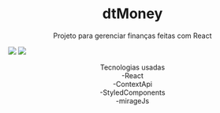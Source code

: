 <h1 align="center">dtMoney</h1> 


<p align="center">Projeto para gerenciar finanças feitas com React</p>

<img src="https://i.imgur.com/t1AgYU4.png"/>

<img src="https://i.imgur.com/YsCYaFW.png"/>

<p align="center">Tecnologias usadas <br/>
 -React <br/>
 -ContextApi <br/>
 -StyledComponents <br/>
 -mirageJs
</p>
